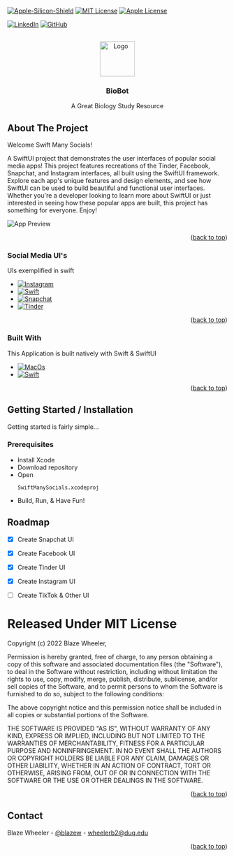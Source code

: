 <!-- Improved compatibility of back to top link: See: https://github.com/othneildrew/Best-README-Template/pull/73 -->
<a name="readme-top"></a>



<!-- PROJECT SHIELDS -->
<!--
*** I'm using markdown "reference style" links for readability.
*** Reference links are enclosed in brackets [ ] instead of parentheses ( ).
*** See the bottom of this document for the declaration of the reference variables
*** for contributors-url, forks-url, etc. This is an optional, concise syntax you may use.
*** https://www.markdownguide.org/basic-syntax/#reference-style-links
-->
[![Apple-Silicon-Shield]][Apple-Silicon-Shield-url]
[![MIT License][license-shield]][license-url]
[![Apple License][Apple-License]][Apple-License-url]

[![LinkedIn][linkedin-shield]][linkedin-url]
[![GitHub][GitHub-shield]][GitHub-url]



<!-- PROJECT LOGO -->
<br />
<div align="center">
  <a href="https://github.com/BlazeWheeler/Swift_Projects/">
    <img src="Images/" alt="Logo" width="80" height="80">
  </a>

  <h3 align="center">BioBot</h3>

  <p align="center">
   A Great Biology Study Resource
    <br />
    </div>





<!-- ABOUT THE PROJECT -->
## About The Project
Welcome Swift Many Socials!

A SwiftUI project that demonstrates the user interfaces of popular social media apps! This project features recreations of the Tinder, Facebook, Snapchat, and Instagram interfaces, all built using the SwiftUI framework. Explore each app's unique features and design elements, and see how SwiftUI can be used to build beautiful and functional user interfaces. Whether you're a developer looking to learn more about SwiftUI or just interested in seeing how these popular apps are built, this project has something for everyone. Enjoy!





![App Preview](Images/AppPreviewSwiftManySocials)



<p align="right">(<a href="#readme-top">back to top</a>)</p>


### Social Media UI's

UIs exemplified in swift 

* [![Instagram][Instagram]][MacOS-url]
* [![Swift][Swift]][Swift-url]
* [![Snapchat][Snapchat]][Snapchat-url]
* [![Tinder][Tinder]][Tinder-url]



<p align="right">(<a href="#readme-top">back to top</a>)</p>


### Built With

This Application is built natively with Swift & SwiftUI

* [![MacOs][MacOs]][MacOS-url]
* [![Swift][Swift]][Swift-url]


<p align="right">(<a href="#readme-top">back to top</a>)</p>




<!-- GETTING STARTED -->
## Getting Started / Installation

Getting started is fairly simple...

### Prerequisites


* Install Xcode
* Download repository 
* Open 
  ```
  SwiftManySocials.xcodeproj

* Build, Run, & Have Fun!


<!-- ROADMAP -->
## Roadmap

- [x] Create Snapchat UI
- [x] Create Facebook UI
- [x] Create Tinder UI
- [x] Create Instagram UI
- [ ] Create TikTok & Other UI


<!-- LICENSE -->



# Released Under MIT License

Copyright (c) 2022 Blaze Wheeler,

Permission is hereby granted, free of charge, to any person
obtaining a copy of this software and associated documentation
files (the "Software"), to deal in the Software without
restriction, including without limitation the rights to use,
copy, modify, merge, publish, distribute, sublicense, and/or sell
copies of the Software, and to permit persons to whom the
Software is furnished to do so, subject to the following
conditions:

The above copyright notice and this permission notice shall be
included in all copies or substantial portions of the Software.

THE SOFTWARE IS PROVIDED "AS IS", WITHOUT WARRANTY OF ANY KIND,
EXPRESS OR IMPLIED, INCLUDING BUT NOT LIMITED TO THE WARRANTIES
OF MERCHANTABILITY, FITNESS FOR A PARTICULAR PURPOSE AND
NONINFRINGEMENT. IN NO EVENT SHALL THE AUTHORS OR COPYRIGHT
HOLDERS BE LIABLE FOR ANY CLAIM, DAMAGES OR OTHER LIABILITY,
WHETHER IN AN ACTION OF CONTRACT, TORT OR OTHERWISE, ARISING
FROM, OUT OF OR IN CONNECTION WITH THE SOFTWARE OR THE USE OR
OTHER DEALINGS IN THE SOFTWARE.
<p align="right">(<a href="#readme-top">back to top</a>)</p>



<!-- CONTACT -->
## Contact

Blaze Wheeler - [@blazew](https://www.instagram.com/blazew/) - wheelerb2@duq.edu



<p align="right">(<a href="#readme-top">back to top</a>)</p>







<!-- MARKDOWN LINKS & IMAGES -->
<!-- https://www.markdownguide.org/basic-syntax/#reference-style-links -->



[Apple-License]: https://img.shields.io/badge/LICENSE-ASPL-999999?style=for-the-badge&logo=apple&logoColor=white
[Apple-License-url]: https://opensource.apple.com/apsl/
[Apple-Silicon-Shield]: https://img.shields.io/badge/Apple-Silicon_M2-999999?style=for-the-badge&logo=apple&logoColor=white
[Apple-Silicon-Shield-url]: https://support.apple.com/en-us/HT211814

[license-shield]: https://img.shields.io/github/license/othneildrew/Best-README-Template.svg?style=for-the-badge
[license-url]: https://www.mit.edu/~amini/LICENSE.md
[linkedin-shield]: https://img.shields.io/badge/-LinkedIn-black.svg?style=for-the-badge&logo=linkedin&colorB=555

[linkedin-url]:https://www.linkedin.com/in/blaze-wheeler-8306a2223/
[GitHub-shield]: 	https://img.shields.io/badge/GitHub-100000?style=for-the-badge&logo=github&logoColor=white
[GitHub-url]: https://github.com/blazeWheeler
[product-screenshot]: images/screenshot.png
[MacOs]:https://img.shields.io/badge/mac%20os-000000?style=for-the-badge&logo=apple&logoColor=white
[MacOs-url]: https://www.apple.com/macos/ventura/



[MacOs-url]: https://www.apple.com/macos/ventura/
[Swift]: https://img.shields.io/badge/Swift-FA7343?style=for-the-badge&logo=swift&logoColor=white
[Swift-url]: https://www.apple.com/swift/

[Instagram]:https://img.shields.io/badge/Instagram-E4405F?style=for-the-badge&logo=instagram&logoColor=white
[Instagram-url]: https://www.instagram.com/

[Snapchat]: https://img.shields.io/badge/Snapchat-FFFC00?style=for-the-badge&logo=snapchat&logoColor=white

[Snapchat-url]:https://www.snapchat.com/

[Tinder]: https://img.shields.io/badge/Tinder-FF6B6B.svg?style=for-the-badge&logo=Tinder&logoColor=white
[Tinder-url]: https://img.shields.io/badge/Tinder-FF6B6B.svg?style=for-the-badge&logo=Tinder&logoColor=white




